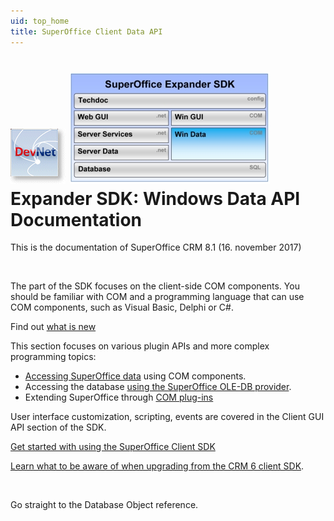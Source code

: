 ```yaml
---
uid: top_home
title: SuperOffice Client Data API
---
```

<properties date="2017-11-11"
SortOrder="2" DefaultTopic="yes"
/>

[![](./images/devnet_logo_w100.gif)](http://devnet.superoffice.com/) ![](./images/expander-sdk-windata.jpg)
Expander SDK: Windows Data API Documentation
============================================

This is the documentation of SuperOffice CRM 8.1 (16. november 2017)

 

The part of the SDK focuses on the client-side COM components. You should be familiar with COM and a programming language that can use COM components, such as Visual Basic, Delphi or C\#.

Find out [what is new](What's%20New.md)

This section focuses on various plugin APIs and more complex programming topics:

-   [Accessing SuperOffice data](@startTypicalUsage) using COM components.
-   Accessing the database [using the SuperOffice OLE-DB provider](@guideOLE%20DB%20Provider).
-   Extending SuperOffice through [COM plug-ins](@guideWritingPlugins)
 

User interface customization, scripting, events are covered in the Client GUI API section of the SDK.

[](@whatsNewInSeven)

[Get started with using the SuperOffice Client SDK](getting_started.md) 

[Learn what to be aware of when upgrading from the CRM 6 client SDK](Upgrading_from_CRM_SIX.md).

 

Go straight to the <see cref="SuperOffice.COM.SuperOfficeDB.Database">Database Object</see> reference.